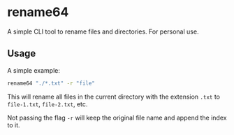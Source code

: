# rename64

A simple CLI tool to rename files and directories. For personal use.


## Usage

A simple example:

```bash
rename64 "./*.txt" -r "file"
```

This will rename all files in the current directory with the extension `.txt` to `file-1.txt`, `file-2.txt`, etc.

Not passing the flag `-r` will keep the original file name and append the index to it.
